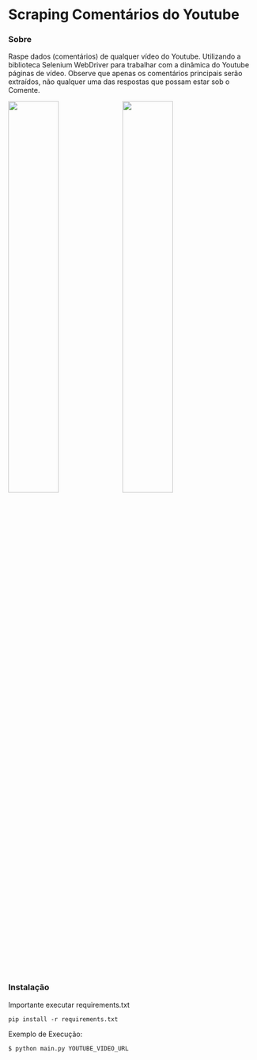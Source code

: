 # Scraping Comentários do Youtube

### Sobre
Raspe dados (comentários) de qualquer vídeo do Youtube. Utilizando a biblioteca Selenium WebDriver para trabalhar com a dinâmica do Youtube páginas de vídeo. Observe que apenas os comentários principais serão extraídos, não qualquer uma das respostas que possam estar sob o Comente.

<img src="https://user-images.githubusercontent.com/40379856/53034446-05abeb80-3428-11e9-91c3-1025143846b0.gif" width="45%"></img> 
<img src="https://user-images.githubusercontent.com/40379856/53034445-05135500-3428-11e9-8e37-ed3830272d68.gif" width="45%"></img> 


### Instalação
Importante executar requirements.txt

    pip install -r requirements.txt


Exemplo de Execução:

    $ python main.py YOUTUBE_VIDEO_URL